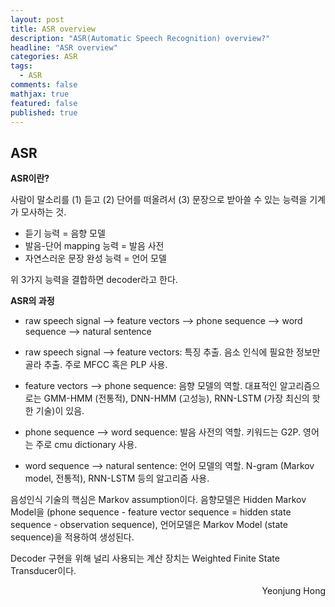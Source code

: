 ```yaml
---
layout: post
title: ASR overview
description: "ASR(Automatic Speech Recognition) overview?"
headline: "ASR overview"
categories: ASR
tags: 
  - ASR
comments: false
mathjax: true
featured: false
published: true
---
```


## ASR


**ASR이란?**

사람이 말소리를 (1) 듣고 (2) 단어를 떠올려서 (3) 문장으로 받아쓸 수 있는 능력을 기계가 모사하는 것.

- 듣기 능력 = 음향 모델
- 발음-단어 mapping 능력 = 발음 사전
- 자연스러운 문장 완성 능력 = 언어 모델

위 3가지 능력을 결합하면 decoder라고 한다.


**ASR의 과정**

- raw speech signal --> feature vectors --> phone sequence --> word sequence --> natural sentence


- raw speech signal --> feature vectors: 특징 추출. 음소 인식에 필요한 정보만 골라 추출. 주로 MFCC 혹은 PLP 사용. 

- feature vectors --> phone sequence: 음향 모델의 역할. 대표적인 알고리즘으로는 GMM-HMM (전통적), DNN-HMM (고성능), RNN-LSTM (가장 최신의 핫한 기술)이 있음.

- phone sequence --> word sequence: 발음 사전의 역할. 키워드는 G2P. 영어는 주로 cmu dictionary 사용.

- word sequence --> natural sentence: 언어 모델의 역할. N-gram (Markov model, 전통적), RNN-LSTM 등의 알고리즘 사용.

음성인식 기술의 핵심은 Markov assumption이다. 
음향모델은 Hidden Markov Model을 (phone sequence - feature vector sequence = hidden state sequence - observation sequence), 
언어모델은 Markov Model (state sequence)을 적용하여 생성된다. 

Decoder 구현을 위해 널리 사용되는 계산 장치는 Weighted Finite State Transducer이다. 

<p align="right"> Yeonjung Hong <p>


